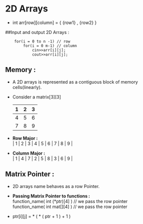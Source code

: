 # 2D Arrays  
- int arr[row][column] = { {row1} , {row2} }    

##Input and output 2D Arrays :   

        for(i = 0 to n -1) // row     
            for(i = 0 m-1) // column    
                cin>>arr[i][j];     
                cout>>arr[i][j];    

## Memory :
- A 2D arrays is represented as a contiguous block of memory cells(linearly).   
- Consider a matrix[3][3]                                

                  
  | 1 | 2 | 3 |        
  |:-|:-|:-|                                                                           
  | 4 | 5 | 6 |                                              
  | 7 | 8 | 9 |                        

- **Row Major :**     
| 1 | 2 | 3 | 4 | 5 | 6 | 7 | 8 | 9 |                                      

- **Column Major :**    
    | 1 | 4 | 7 | 2 | 5 | 8 | 3 | 6 | 9 |        

## Matrix Pointer :     
- 2D arrays name behaves as a row Pointer.      

- **Passing Matrix Pointer to functions :**     
    function_name( int (*ptr)[4] ) // we pass the row pointer   
    function_name( int mat[][4]  ) // we pass the row pointer   

- ptr[i][j] = * ( * ( ptr + 1 ) + 1 )       

